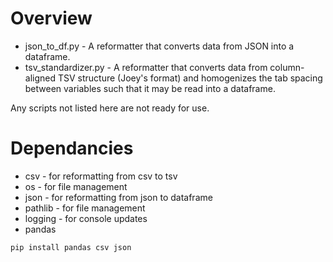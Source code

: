 # Overview
* json_to_df.py - A reformatter that converts data from JSON into a dataframe.
* tsv_standardizer.py - A reformatter that converts data from column-aligned TSV structure (Joey's format) and homogenizes the tab spacing between variables such that it may be read into a dataframe.

Any scripts not listed here are not ready for use.

# Dependancies 
* csv - for reformatting from csv to tsv
* os - for file management
* json - for reformatting from json to dataframe
* pathlib - for file management
* logging - for console updates
* pandas

```python
pip install pandas csv json 
```

